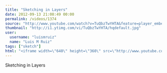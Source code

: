 ```yaml
---
title: "Sketching in Layers"
date: 2012-09-13 21:08:49 00:00
permalink: /videos/1374
source: "http://www.youtube.com/watch?v=TuQbzTwYHTA&feature=player_embedded"
thumbnail: "http://i1.ytimg.com/vi/TuQbzTwYHTA/hqdefault.jpg"
user:
  username: "luismruiz"
  name: "Luis M Ruiz"
tags: ["sketch"]
html: "<iframe width=\"640\" height=\"360\" src=\"http://www.youtube.com/embed/TuQbzTwYHTA?wmode=transparent&fs=1&feature=oembed\" frameborder=\"0\" allowfullscreen></iframe>"
---
```


Sketching in Layers